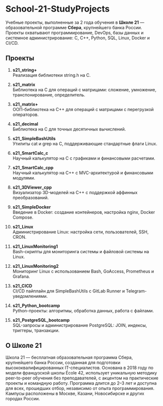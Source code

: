 # School-21-StudyProjects

Учебные проекты, выполненные за 2 года обучения в **Школе 21** — образовательной программе **Сбера**, крупнейшего банка России. Проекты охватывают программирование, DevOps, базы данных и системное администрирование: C, C++, Python, SQL, Linux, Docker и CI/CD.

## Проекты

1. **s21_string+**  
   Реализация библиотеки string.h на C.

2. **s21_matrix**  
   Библиотека на C для операций с матрицами: сложение, умножение, транспонирование, определитель.

3. **s21_matrix+**  
   ООП-библиотека на C++ для операций с матрицами с перегрузкой операторов.

4. **s21_decimal**  
   Библиотека на C для точных десятичных вычислений.

5. **s21_SimpleBashUtils**  
   Утилиты cat и grep на C, поддерживающие стандартные флаги Linux.

6. **s21_SmartCalc_c**  
   Научный калькулятор на C с графиками и финансовыми расчетами.

7. **s21_SmartCalc_cpp**  
   Научный калькулятор на C++ с MVC-архитектурой и финансовыми модулями.

8. **s21_3DViewer_cpp**  
   Визуализатор 3D-моделей на C++ с поддержкой аффинных преобразований.

9. **s21_SimpleDocker**  
   Введение в Docker: создание контейнеров, настройка nginx, Docker Compose.

10. **s21_Linux**  
    Администрирование Linux: настройка сети, пользователей, SSH, CRON.

11. **s21_LinuxMonitoring1**  
    Bash-скрипты для мониторинга системы и файловой системы на Linux.

12. **s21_LinuxMonitoring2**  
    Мониторинг Linux с использованием Bash, GoAccess, Prometheus и Grafana.

13. **s21_CICD**  
    CI/CD пайплайн для SimpleBashUtils с GitLab Runner и Telegram-уведомлениями.

14. **s21_Python_bootcamp**  
    Python-проекты: алгоритмы, обработка данных, работа с файлами.

15. **s21_PostgreSQL_bootcamp**  
    SQL-запросы и администрирование PostgreSQL: JOIN, индексы, триггеры, транзакции.

## О Школе 21
Школа 21 — бесплатная образовательная программа Сбера, крупнейшего банка России, созданная для подготовки высококвалифицированных IT-специалистов. Основана в 2018 году по модели французской школы École 42, использует уникальную методику peer-to-peer обучения без преподавателей, с акцентом на практические проекты и командную работу. Программа длится до 2–3 лет и доступна для всех, прошедших отбор, независимо от опыта программирования. Кампусы расположены в Москве, Казани, Новосибирске и других городах России.
